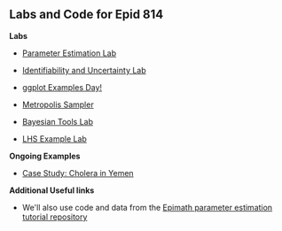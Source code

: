 
## Labs and Code for Epid 814

**Labs**
- [Parameter Estimation Lab](https://epimath.github.io/epid-814-materials/Labs/EstimationLab/)

- [Identifiability and Uncertainty Lab](https://epimath.github.io/epid-814-materials/Labs/IdentifiabilityUncertainty/IdentifiablilityUncertaintyLab.html)

- [ggplot Examples Day!](https://epimath.github.io/epid-814-materials/Labs/ggplotExamples/)

- [Metropolis Sampler](https://epimath.github.io/epid-814-materials/Labs/MetropolisSampler/MetropolisSampler.html)

- [Bayesian Tools Lab](https://epimath.github.io/epid-814-materials/Labs/BayesianToolsLab/BayesianTools.html)

- [LHS Example Lab](https://epimath.github.io/epid-814-materials/Labs/LHSexample/LHSexample.html)

**Ongoing Examples**
- [Case Study: Cholera in Yemen](https://epimath.github.io/epid-814-materials/Labs/CholeraYemenCaseStudy/)

**Additional Useful links**
- We'll also use code and data from the [Epimath parameter estimation tutorial repository](https://github.com/epimath/param-estimation-SIR)
